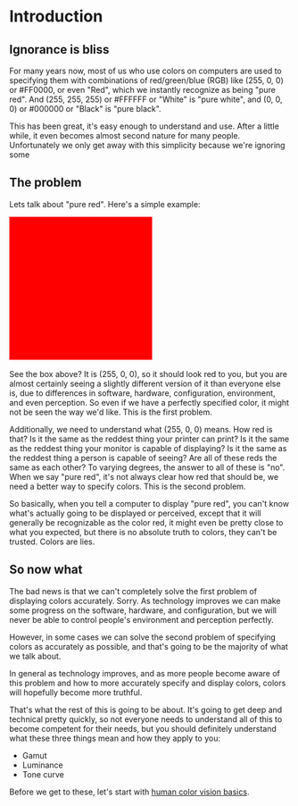 # Introduction

## Ignorance is bliss

For many years now, most of us who use colors on computers are used to specifying them with
combinations of red/green/blue (RGB) like (255, 0, 0) or #FF0000, or even "Red", which we instantly
recognize as being "pure red". And (255, 255, 255) or #FFFFFF or "White" is "pure white", and (0, 0,
0) or #000000 or "Black" is "pure black".

This has been great, it's easy enough to understand and use. After a little while, it even becomes
almost second nature for many people. Unfortunately we only get away with this simplicity because
we're ignoring some

## The problem

Lets talk about "pure red". Here's a simple example:

![Red](../images/red.svg)

See the box above? It is (255, 0, 0), so it should look red to you, but you are almost certainly
seeing a slightly different version of it than everyone else is, due to differences in software,
hardware, configuration, environment, and even perception. So even if we have a perfectly specified
color, it might not be seen the way we'd like. This is the first problem.

Additionally, we need to understand what (255, 0, 0) means. How red is that? Is it the same as the
reddest thing your printer can print? Is it the same as the reddest thing your monitor is capable of
displaying? Is it the same as the reddest thing a person is capable of seeing? Are all of these reds
the same as each other? To varying degrees, the answer to all of these is "no". When we say "pure
red", it's not always clear how red that should be, we need a better way to specify colors. This is
the second problem.

So basically, when you tell a computer to display "pure red", you can't know what's actually going
to be displayed or perceived, except that it will generally be recognizable as the color red, it
might even be pretty close to what you expected, but there is no absolute truth to colors, they
can't be trusted. Colors are lies.

## So now what

The bad news is that we can't completely solve the first problem of displaying colors accurately.
Sorry. As technology improves we can make some progress on the software, hardware, and
configuration, but we will never be able to control people's environment and perception perfectly.

However, in some cases we can solve the second problem of specifying colors as accurately as
possible, and that's going to be the majority of what we talk about.

In general as technology improves, and as more people become aware of this problem and how to more
accurately specify and display colors, colors will hopefully become more truthful.

That's what the rest of this is going to be about. It's going to get deep and technical pretty
quickly, so not everyone needs to understand all of this to become competent for their needs, but
you should definitely understand what these three things mean and how they apply to you:

* Gamut
* Luminance
* Tone curve

Before we get to these, let's start with [human color vision basics](/pages/ColorVision.md).
